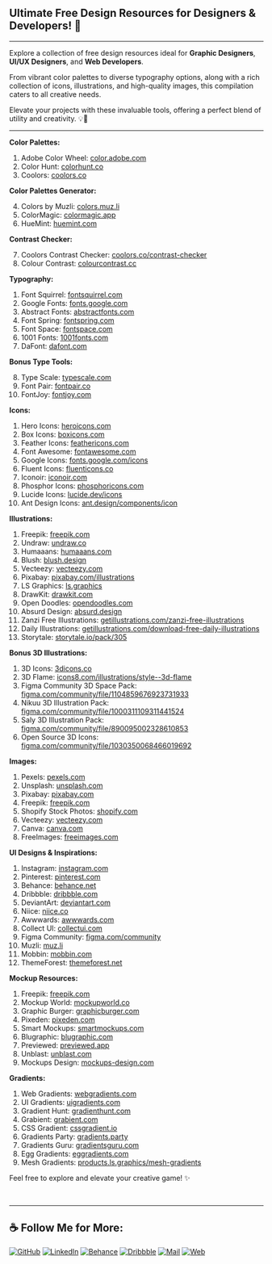 ## **Ultimate Free Design Resources for Designers & Developers! 🎨**

---

Explore a collection of free design resources ideal for **Graphic Designers**, **UI/UX Designers**, and **Web Developers**.

From vibrant color palettes to diverse typography options, along with a rich collection of icons, illustrations, and high-quality images, this compilation caters to all creative needs.

Elevate your projects with these invaluable tools, offering a perfect blend of utility and creativity. 💡🎨

---

**Color Palettes:**

1. Adobe Color Wheel: [color.adobe.com](https://color.adobe.com/)
2. Color Hunt: [colorhunt.co](https://colorhunt.co/)
3. Coolors: [coolors.co](https://coolors.co/)

**Color Palettes Generator:**

4. Colors by Muzli: [colors.muz.li](https://colors.muz.li/)
5. ColorMagic: [colormagic.app](https://colormagic.app/)
6. HueMint: [huemint.com](https://huemint.com/)

**Contrast Checker:**

7. Coolors Contrast Checker: [coolors.co/contrast-checker](https://coolors.co/contrast-checker)
8. Colour Contrast: [colourcontrast.cc](https://colourcontrast.cc/)

**Typography:**

1. Font Squirrel: [fontsquirrel.com](https://www.fontsquirrel.com/)
2. Google Fonts: [fonts.google.com](https://fonts.google.com/)
3. Abstract Fonts: [abstractfonts.com](https://www.abstractfonts.com/)
4. Font Spring: [fontspring.com](https://www.fontspring.com/)
5. Font Space: [fontspace.com](https://www.fontspace.com/)
6. 1001 Fonts: [1001fonts.com](https://www.1001fonts.com/)
7. DaFont: [dafont.com](https://www.dafont.com/)

**Bonus Type Tools:**

8. Type Scale: [typescale.com](https://typescale.com/)
9. Font Pair: [fontpair.co](https://www.fontpair.co/all)
10. FontJoy: [fontjoy.com](https://fontjoy.com/)

**Icons:**

1. Hero Icons: [heroicons.com](https://heroicons.com/)
2. Box Icons: [boxicons.com](https://boxicons.com/)
3. Feather Icons: [feathericons.com](https://feathericons.com/)
4. Font Awesome: [fontawesome.com](https://fontawesome.com/icons)
5. Google Icons: [fonts.google.com/icons](https://fonts.google.com/icons)
6. Fluent Icons: [fluenticons.co](https://fluenticons.co/)
7. Iconoir: [iconoir.com](https://iconoir.com/)
8. Phosphor Icons: [phosphoricons.com](https://phosphoricons.com/)
9. Lucide Icons: [lucide.dev/icons](https://lucide.dev/icons/)
10. Ant Design Icons: [ant.design/components/icon](https://ant.design/components/icon)

**Illustrations:**

1. Freepik: [freepik.com](https://www.freepik.com/)
2. Undraw: [undraw.co](https://undraw.co/illustrations)
3. Humaaans: [humaaans.com](https://www.humaaans.com/)
4. Blush: [blush.design](https://blush.design/)
5. Vecteezy: [vecteezy.com](https://www.vecteezy.com/)
6. Pixabay: [pixabay.com/illustrations](https://pixabay.com/illustrations/)
7. LS Graphics: [ls.graphics](https://www.ls.graphics/)
8. DrawKit: [drawkit.com](https://www.drawkit.com/)
9. Open Doodles: [opendoodles.com](https://www.opendoodles.com/)
10. Absurd Design: [absurd.design](https://absurd.design/)
11. Zanzi Free Illustrations: [getillustrations.com/zanzi-free-illustrations](https://www.getillustrations.com/illustration-pack/zanzi-free-illustrations-for-websites)
12. Daily Illustrations: [getillustrations.com/download-free-daily-illustrations](https://www.getillustrations.com/illustration-pack/download-free-daily-illustrations)
13. Storytale: [storytale.io/pack/305](https://storytale.io/pack/305)

**Bonus 3D Illustrations:**

1. 3D Icons: [3dicons.co](https://3dicons.co/)
2. 3D Flame: [icons8.com/illustrations/style--3d-flame](https://icons8.com/illustrations/style--3d-flame)
3. Figma Community 3D Space Pack: [figma.com/community/file/1104859676923731933](https://www.figma.com/community/file/1104859676923731933/3d-space-pack-free)
4. Nikuu 3D Illustration Pack: [figma.com/community/file/1000311109311441524](https://www.figma.com/community/file/1000311109311441524/nikuu-3d-illustration-pack-by-paperpillar)
5. Saly 3D Illustration Pack: [figma.com/community/file/890095002328610853](https://www.figma.com/community/file/890095002328610853/saly-3d-illustration-pack)
6. Open Source 3D Icons: [figma.com/community/file/1030350068466019692](https://www.figma.com/community/file/1030350068466019692/3dicons-open-source-3d-icon-library)

**Images:**

1. Pexels: [pexels.com](https://www.pexels.com/)
2. Unsplash: [unsplash.com](https://unsplash.com/)
3. Pixabay: [pixabay.com](https://pixabay.com/)
4. Freepik: [freepik.com](https://www.freepik.com/)
5. Shopify Stock Photos: [shopify.com](https://www.shopify.com/stock-photos)
6. Vecteezy: [vecteezy.com](https://www.vecteezy.com/free-photos)
7. Canva: [canva.com](https://www.canva.com/photos/free)
8. FreeImages: [freeimages.com](https://www.freeimages.com/)

**UI Designs & Inspirations:**

1. Instagram: [instagram.com](https://www.instagram.com/)
2. Pinterest: [pinterest.com](https://www.pinterest.com/)
3. Behance: [behance.net](https://www.behance.net/)
4. Dribbble: [dribbble.com](https://dribbble.com/)
5. DeviantArt: [deviantart.com](https://www.deviantart.com/)
6. Niice: [niice.co](https://niice.co/)
7. Awwwards: [awwwards.com](https://awwwards.com/)
8. Collect UI: [collectui.com](https://collectui.com/)
9. Figma Community: [figma.com/community](https://www.figma.com/community/)
10. Muzli: [muz.li](https://muz.li/)
11. Mobbin: [mobbin.com](https://mobbin.com/browse/web/apps)
12. ThemeForest: [themeforest.net](https://themeforest.net/)

**Mockup Resources:**

1. Freepik: [freepik.com](https://www.freepik.com/)
2. Mockup World: [mockupworld.co](https://www.mockupworld.co/)
3. Graphic Burger: [graphicburger.com](https://graphicburger.com/)
4. Pixeden: [pixeden.com](https://www.pixeden.com/)
5. Smart Mockups: [smartmockups.com](https://smartmockups.com/)
6. Blugraphic: [blugraphic.com](https://www.blugraphic.com/)
7. Previewed: [previewed.app](https://previewed.app)
8. Unblast: [unblast.com](https://unblast.com/)
9. Mockups Design: [mockups-design.com](https://mockups-design.com/)

**Gradients:**

1. Web Gradients: [webgradients.com](https://webgradients.com/)
2. UI Gradients: [uigradients.com](https://uigradients.com/)
3. Gradient Hunt: [gradienthunt.com](https://gradienthunt.com/)
4. Grabient: [grabient.com](https://www.grabient.com/)
5. CSS Gradient: [cssgradient.io](https://cssgradient.io/)
6. Gradients Party: [gradients.party](https://gradients.party/)
7. Gradients Guru: [gradientsguru.com](https://gradientsguru.com/)
8. Egg Gradients: [eggradients.com](https://www.eggradients.com/)
9. Mesh Gradients: [products.ls.graphics/mesh-gradients](https://products.ls.graphics/mesh-gradients/)

Feel free to explore and elevate your creative game! ✨

<br/>

---

## ☕ Follow Me for More:

[![GitHub](https://img.shields.io/badge/GitHub-FFF?logo=GitHub&logoColor=171515)](https://GitHub.net/smobin)
[![LinkedIn](https://img.shields.io/badge/LinkedIn-%230077B5.svg?logo=linkedin&logoColor=white)](https://linkedin.com/in/m0bin)
[![Behance](https://img.shields.io/badge/Behance-1769ff?logo=behance&logoColor=white)](https://behance.net/smobin)
[![Dribbble](https://img.shields.io/badge/Dribbble-EA4C89?logo=dribbble&logoColor=white)](https://dribbble.net/smobin)
[![Mail](https://img.shields.io/badge/Gmail-D14836.svg?logo=Gmail&logoColor=white)](mailto:shehjad0mobin@gmail.com)
[![Web](https://img.shields.io/badge/smobin.com-%FEC111.svg?logo=googlechrome&logoColor=white)](https://www.smobin.com)
<br/>
